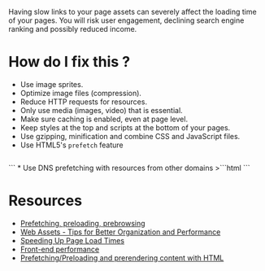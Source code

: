 Having slow links to your page assets can severely affect the loading time of your pages. You will risk user engagement, declining search engine ranking and possibly reduced income.


# How do I fix this ?

* Use image sprites.
* Optimize image files (compression).
* Reduce HTTP requests for resources.
* Only use media (images, video) that is essential.
* Make sure caching is enabled, even at page level.
* Keep styles at the top and scripts at the bottom of your pages.
* Use gzipping, minification and combine CSS and JavaScript files.
* Use HTML5's `prefetch` feature
>```html
<link rel="prefetch" href="/images/background.jpg">```
* Use DNS prefetching with resources from other domains
>```html
<link rel="dns-prefetch" href="//widget.foo.com">```


# Resources

* [Prefetching, preloading, prebrowsing
](https://css-tricks.com/prefetching-preloading-prebrowsing/)
* [Web Assets - Tips for Better Organization and Performance](http://code.tutsplus.com/articles/web-assets-tips-for-better-organization-and-performance--net-33950)
* [Speeding Up Page Load Times](http://blog.teamtreehouse.com/speeding-up-page-load-times)
* [Front-end performance](http://csswizardry.com/2013/01/front-end-performance-for-web-designers-and-front-end-developers#section:http-requests-and-dns-lookups)
* [Prefetching/Preloading and prerendering content with HTML](https://jack.ofspades.com/prefetching-preloading-and-prerendering-content-with-html/)
